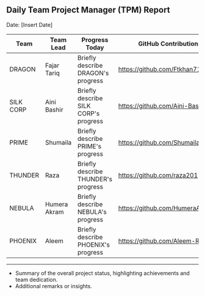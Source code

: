 ## Daily Team Project Manager (TPM) Report
Date: [Insert Date]

| Team          | Team Lead       | Progress Today                       | GitHub Contributions |
|---------------|-----------------|------------------------------------  |----------------------|
| DRAGON        | Fajar Tariq     | Briefly describe DRAGON's progress   | https://github.com/Ftkhan717        |
| SILK CORP     | Aini Bashir     | Briefly describe SILK CORP's progress| https://github.com/Aini-Bashir      |
| PRIME         | Shumaila        | Briefly describe PRIME's progress    | https://github.com/ShumailaTahir92  |
| THUNDER       | Raza            | Briefly describe THUNDER's progress  | https://github.com/raza201          |
| NEBULA        | Humera Akram    | Briefly describe NEBULA's progress   | https://github.com/HumeraAkram      |
| PHOENIX       | Aleem           | Briefly describe PHOENIX's progress  | https://github.com/Aleem-Reveltek   |

---


- Summary of the overall project status, highlighting achievements and team dedication.
- Additional remarks or insights.

